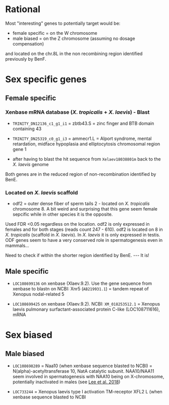 # Rational

Most "interesting" genes to potentially target would be:

- female specific = on the W chromosome
- male biased = on the Z chromosome (assuming no dosage compensation)

and located on the chr.8L in the non recombining region identified previously by BenF.

# Sex specific genes

## Female specific

### Xenbase mRNA database (*X. tropicalis* + *X. laevis*) - Blast 

- `TRINITY_DN12136_c1_g1_i1` = zbtb43.S = zinc finger and BTB domain containing 43

- `TRINITY_DN25319_c0_g1_i3` = ammecr1.L = Alport syndrome, mental retardation, midface hypoplasia and elliptocytosis chromosomal region gene 1
 - after having to blast the hit sequence from `Xelaev18038801m` back to the *X. laevis* genome

Both genes are in the reduced region of non-recombination identified by BenE.

### Located on *X. laevis* scaffold

- odf2 = outer dense fiber of sperm tails 2 - located on *X. tropicalis* chromosome 8. A bit weird and surprising that this gene seem female sepcific while in other species it is the opposite.

Used FDR <0.05 regardless on the location. odf2 is only expressed in females and for both stages (reads count 247 - 610). odf2 is located on 8 in *X. tropicalis* (scaffold in *X. laevis*). In *X. laevis* it is only expressed in testis. ODF genes seem to have a very conserved role in spermatogenesis even in mammals... 

Need to check if within the shorter region identified by BenE. --- It is!

## Male specific

- `LOC108699136` on xenbase (Xlaev.9.2). Use the gene sequence from xenbase to blastn on NCBI: Xnr5 (`AB219931.1`) = tandem repeat of Xenopus nodal-related 5

- `LOC108699425` on xenbase (Xlaev.9.2). NCBI: `XM_018253512.1` = Xenopus laevis pulmonary surfactant-associated protein C-like (LOC108711616), mRNA

# Sex biased

## Male biased

- `LOC108698289` = Naa10 (when xenbase sequence blasted to NCBI) = N(alpha)-acetyltransferase 10, NatA catalytic subunit. NAA10/NAA11 seem involved in spermatogenesis with NAA10 being on X-chromosome, potentially inactivated in males (see [Lee et al. 2018](https://www.ncbi.nlm.nih.gov/pmc/articles/PMC6063908/))

- `LOC733244` = Xenopus laevis type I activation TM-receptor XFL2 L (when xenbase sequence blasted to NCBI
